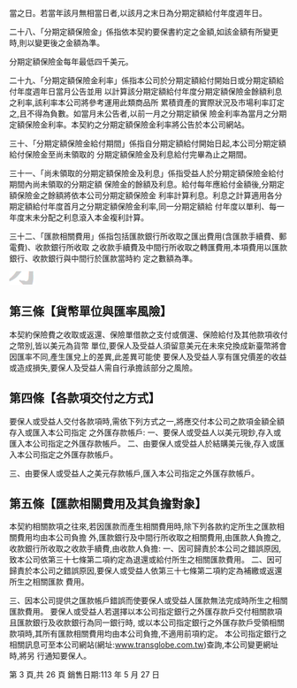 當之日。若當年該月無相當日者,以該月之末日為分期定額給付年度週年日。

二十八、「分期定額保險金」係指依本契約要保書約定之金額,如該金額有所變更時,則以變更後之金額為準。

分期定額保險金每年最低四千美元。

二十九、「分期定額保險金利率」係指本公司於分期定額給付開始日或分期定額給付年度週年日當月公告並用 以計算該分期定額給付年度分期定額保險金餘額利息之利率,該利率本公司將參考運用此類商品所 累積資產的實際狀況及市場利率訂定之,且不得為負數。如當月未公告者,以前一月之分期定額保 險金利率為當月之分期定額保險金利率。本契約之分期定額保險金利率將公告於本公司網站。

三十、「分期定額保險金給付期間」係指自分期定額給付開始日起,本公司分期定額給付保險金至尚未領取的 分期定額保險金及利息給付完畢為止之期間。

三十一、「尚未領取的分期定額保險金及利息」係指受益人於分期定額保險金給付期間內尚未領取的分期定額 保險金的餘額及利息。給付每年應給付金額後,分期定額保險金之餘額將依本公司分期定額保險金 利率計算利息。利息之計算適用各分期定額給付年度首月之分期定額保險金利率,同一分期定額給 付年度以單利、每一年度末未分配之利息滾入本金複利計算。

三十二、「匯款相關費用」係指包括匯款銀行所收取之匯出費用(含匯款手續費、郵電費)、收款銀行所收取 之收款手續費及中間行所收取之轉匯費用,本項費用以匯款銀行、收款銀行與中間行於匯款當時約 定之數額為準。

![0_image_0.png](0_image_0.png)

## 第三條【貨幣單位與匯率風險】

本契約保險費之收取或返還、保險單借款之支付或償還、保險給付及其他款項收付之幣別,皆以美元為貨幣 單位,要保人及受益人須留意美元在未來兌換成新臺幣將會因匯率不同,產生匯兌上的差異,此差異可能使 要保人及受益人享有匯兌價差的收益或造成損失,要保人及受益人需自行承擔該部分之風險。

## 第四條【各款項交付之方式】

要保人或受益人交付各款項時,需依下列方式之一,將應交付本公司之款項金額全額存入或匯入本公司指定 之外匯存款帳戶:
一、要保人或受益人以美元現鈔,存入或匯入本公司指定之外匯存款帳戶。 二、由要保人或受益人於結購美元後,存入或匯入本公司指定之外匯存款帳戶。

三、由要保人或受益人之美元存款帳戶,匯入本公司指定之外匯存款帳戶。

## 第五條【匯款相關費用及其負擔對象】

本契約相關款項之往來,若因匯款而產生相關費用時,除下列各款約定所生之匯款相關費用均由本公司負擔 外,匯款銀行及中間行所收取之相關費用,由匯款人負擔之,收款銀行所收取之收款手續費,由收款人負擔: 一、因可歸責於本公司之錯誤原因,致本公司依第三十七條第二項約定為退還或給付所生之相關匯款費用。 二、因可歸責於本公司之錯誤原因,要保人或受益人依第三十七條第二項約定為補繳或返還所生之相關匯款 費用。

三、因本公司提供之匯款帳戶錯誤而使要保人或受益人匯款無法完成時所生之相關匯款費用。 要保人或受益人若選擇以本公司指定銀行之外匯存款戶交付相關款項且匯款銀行及收款銀行為同一銀行時, 或以本公司指定銀行之外匯存款戶受領相關款項時,其所有匯款相關費用均由本公司負擔,不適用前項約定。 本公司指定銀行之相關訊息可至本公司網站(網址:www.transglobe.com.tw)查詢,本公司變更網址時,將另 行通知要保人。

第 3 頁,共 26 頁 銷售日期:113 年 5 月 27 日